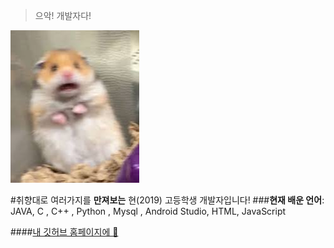 


>으악! 개발자다!

![햄서터](다운로드.jpg)


#취향대로 여러가지를 **만져보는** 현(2019) 고등학생 개발자입니다!
###**현재 배운 언어**: JAVA, C , C++ , Python , Mysql , Android Studio, HTML, JavaScript

####[내 깃허브 홈페이지에 🍆](https://github.com/LIMMIHEE)



